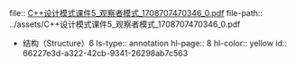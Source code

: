 file:: [C++设计模式课件5_观察者模式_1708707470346_0.pdf](../assets/C++设计模式课件5_观察者模式_1708707470346_0.pdf)
file-path:: ../assets/C++设计模式课件5_观察者模式_1708707470346_0.pdf

- 结构（Structure）6
  ls-type:: annotation
  hl-page:: 8
  hl-color:: yellow
  id:: 66227e3d-a322-42cb-9341-26298ab7c563